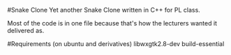 #Snake Clone
Yet another Snake Clone written in C++ for PL class.

Most of the code is in one file because that's how the lecturers wanted it delivered as.

#Requirements (on ubuntu and derivatives)
libwxgtk2.8-dev
build-essential
